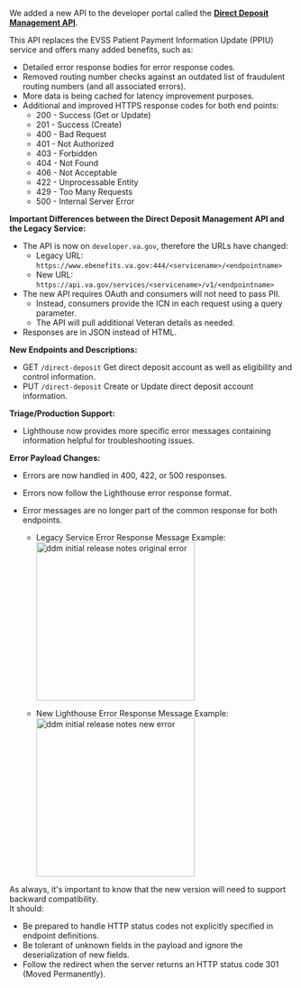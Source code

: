 We added a new API to the developer portal called the **[Direct Deposit Management API]((https://community.max.gov/pages/viewpage.action?pageId=2286748585))**.
<br>

This API replaces the EVSS Patient Payment Information Update (PPIU) service and offers many added benefits, such as:

  - Detailed error response bodies for error response codes.<br>
  - Removed routing number checks against an outdated list of fraudulent routing numbers (and all associated errors).<br>
  - More data is being cached for latency improvement purposes.<br>
  - Additional and improved HTTPS response codes for both end points: 
    * 200 - Success (Get or Update)
    * 201 - Success (Create)
    * 400 - Bad Request
    * 401 - Not Authorized
    * 403 - Forbidden
    * 404 - Not Found
    * 406 - Not Acceptable
    * 422 - Unprocessable Entity
    * 429 - Too Many Requests
    * 500 - Internal Server Error


**Important Differences between the Direct Deposit Management API and the Legacy Service:**
- The API is now on `developer.va.gov`, therefore the URLs have changed:
  * Legacy URL: `https://www.ebenefits.va.gov:444/<servicename>/<endpointname>`
  * New URL:    `https://api.va.gov/services/<servicename>/v1/<endpointname>`
- The new API requires OAuth and consumers will not need to pass PII.<br>
  * Instead, consumers provide the ICN in each request using a query parameter.
  * The API will pull additional Veteran details as needed.
- Responses are in JSON instead of HTML. 
  
**New Endpoints and Descriptions:**
- GET `/direct-deposit`      Get direct deposit account as well as eligibility and control information.
- PUT `/direct-deposit`      Create or Update direct deposit account information.

**Triage/Production Support:**
- Lighthouse now provides more specific error messages containing information helpful for troubleshooting issues.  

**Error Payload Changes:**
- Errors are now handled in 400, 422, or 500 responses.
- Errors now follow the Lighthouse error response format.
- Error messages are no longer part of the common response for both endpoints.
  
  * Legacy Service Error Response Message Example:<br><img width="281" alt="ddm initial release notes original error" src="https://user-images.githubusercontent.com/102829662/188154453-a500c2c3-4053-40b4-9bf1-e477b8f1d9eb.png">

  * New Lighthouse Error Response Message Example:<br><img width="281" alt="ddm initial release notes new error" src="https://user-images.githubusercontent.com/102829662/188154754-36cb170c-4d0e-4fc2-bab8-3e743c85ad2d.png">


As always, it's important to know that the new version will need to support backward compatibility.<br>
It should:
- Be prepared to handle HTTP status codes not explicitly specified in endpoint definitions.
- Be tolerant of unknown fields in the payload and ignore the deserialization of new fields.
- Follow the redirect when the server returns an HTTP status code 301 (Moved Permanently).

